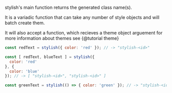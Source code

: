 stylish's main function returns the generated class name(s).

It is a variadic function that can take any number of style objects and will batch create them.

It will also accept a function, which recieves a theme object arguement for more information about themes see {@tutorial theme}

```javascript
const redText = stylish({ color: 'red' }); // -> "stylish-<id>"

const [ redText, blueText ] = stylish({
  color: 'red'
}, {
  color: 'blue'
}); // -> [ "stylish-<id>", "stylish-<id>" ]

const greenText = stylish(() => { color: 'green' }); // -> "stylish-<id>"
```

